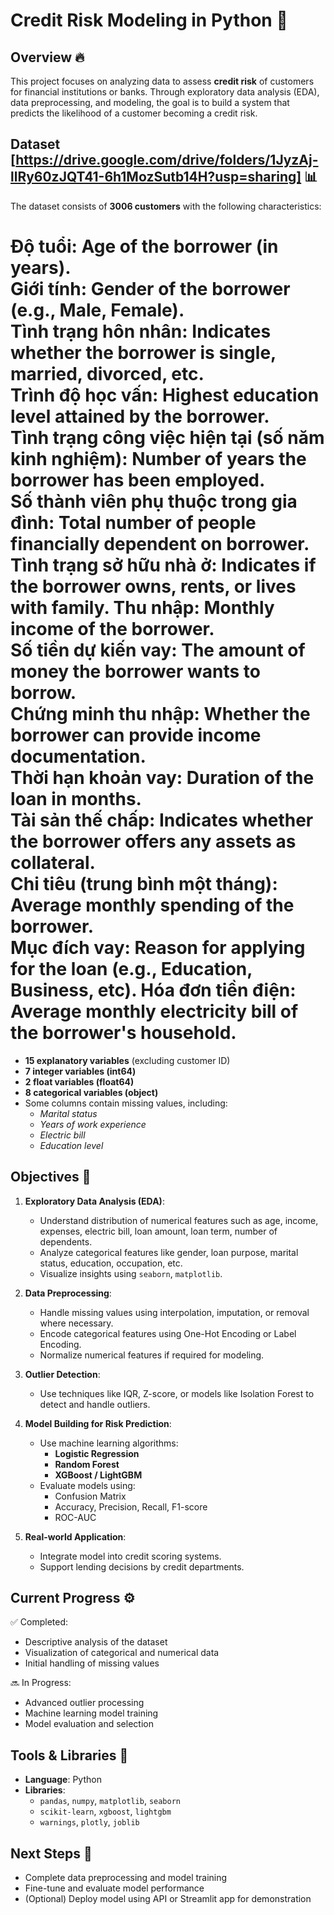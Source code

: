 
# Credit Risk Modeling in Python 🏦

## Overview 🔥

This project focuses on analyzing data to assess **credit risk** of customers for financial institutions or banks. Through exploratory data analysis (EDA), data preprocessing, and modeling, the goal is to build a system that predicts the likelihood of a customer becoming a credit risk.

## Dataset [https://drive.google.com/drive/folders/1JyzAj-llRy60zJQT41-6h1MozSutb14H?usp=sharing] 📊

The dataset consists of **3006 customers** with the following characteristics:

**Độ tuổi**: Age of the borrower (in years).  
**Giới tính**: Gender of the borrower (e.g., Male, Female).  
**Tình trạng hôn nhân**: Indicates whether the borrower is single, married, divorced, etc.  
**Trình độ học vấn**: Highest education level attained by the borrower.  
**Tình trạng công việc hiện tại (số năm kinh nghiệm)**: Number of years the borrower has been employed.  
**Số thành viên phụ thuộc trong gia đình**: Total number of people financially dependent on borrower.  
**Tình trạng sở hữu nhà ở**: Indicates if the borrower owns, rents, or lives with family.
**Thu nhập**: Monthly income of the borrower.  
**Số tiền dự kiến vay**: The amount of money the borrower wants to borrow.  
**Chứng minh thu nhập**: Whether the borrower can provide income documentation.  
**Thời hạn khoản vay**: Duration of the loan in months.  
**Tài sản thế chấp**: Indicates whether the borrower offers any assets as collateral.  
**Chi tiêu (trung bình một tháng)**: Average monthly spending of the borrower.  
**Mục đích vay**: Reason for applying for the loan (e.g., Education, Business, etc). 
**Hóa đơn tiền điện**: Average monthly electricity bill of the borrower's household.
========================================================================================
- **15 explanatory variables** (excluding customer ID)
- **7 integer variables (int64)**
- **2 float variables (float64)**
- **8 categorical variables (object)**
- Some columns contain missing values, including:
  - *Marital status*
  - *Years of work experience*
  - *Electric bill*
  - *Education level*

## Objectives 🎯

1. **Exploratory Data Analysis (EDA)**:
   - Understand distribution of numerical features such as age, income, expenses, electric bill, loan amount, loan term, number of dependents.
   - Analyze categorical features like gender, loan purpose, marital status, education, occupation, etc.
   - Visualize insights using `seaborn`, `matplotlib`.

2. **Data Preprocessing**:
   - Handle missing values using interpolation, imputation, or removal where necessary.
   - Encode categorical features using One-Hot Encoding or Label Encoding.
   - Normalize numerical features if required for modeling.

3. **Outlier Detection**:
   - Use techniques like IQR, Z-score, or models like Isolation Forest to detect and handle outliers.

4. **Model Building for Risk Prediction**:
   - Use machine learning algorithms:
     - **Logistic Regression**
     - **Random Forest**
     - **XGBoost / LightGBM**
   - Evaluate models using:
     - Confusion Matrix
     - Accuracy, Precision, Recall, F1-score
     - ROC-AUC

5. **Real-world Application**:
   - Integrate model into credit scoring systems.
   - Support lending decisions by credit departments.

## Current Progress ⚙️

✅ Completed:

- Descriptive analysis of the dataset
- Visualization of categorical and numerical data
- Initial handling of missing values

🔜 In Progress:

- Advanced outlier processing
- Machine learning model training
- Model evaluation and selection

## Tools & Libraries 🧰

- **Language**: Python
- **Libraries**:
  - `pandas`, `numpy`, `matplotlib`, `seaborn`
  - `scikit-learn`, `xgboost`, `lightgbm`
  - `warnings`, `plotly`, `joblib`

## Next Steps 🚀

- Complete data preprocessing and model training
- Fine-tune and evaluate model performance
- (Optional) Deploy model using API or Streamlit app for demonstration
